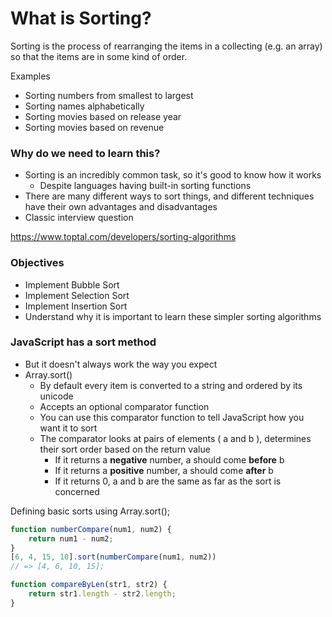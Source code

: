 # What is Sorting? 

Sorting is the process of rearranging the items in a collecting (e.g. an array) so that the items are in some kind of order.

Examples

- Sorting numbers from smallest to largest
- Sorting names alphabetically
- Sorting movies based on release year
- Sorting movies based on revenue



### Why do we need to learn this?

- Sorting is an incredibly common task, so it's good to know how it works
  - Despite languages having built-in sorting functions
- There are many different ways to sort things, and different techniques have their own advantages and disadvantages 
- Classic interview question

https://www.toptal.com/developers/sorting-algorithms

### Objectives

- Implement Bubble Sort
- Implement Selection Sort
- Implement Insertion Sort
- Understand why it is important to learn these simpler sorting algorithms



### JavaScript has a sort method

- But it doesn't always work the way you expect
- Array.sort()
  - By default every item is converted to a string and ordered by its unicode
  - Accepts an optional comparator function 
  - You can use this comparator function to tell JavaScript how you want it to sort
  - The comparator looks at pairs of elements ( a and b ), determines their sort order based on the return value
    - If it returns a **negative** number, a should come **before** b
    - If it returns a **positive** number, a should come **after** b 
    - If it returns 0, a and b are the same as far as the sort is concerned

Defining basic sorts using Array.sort();

```js
function numberCompare(num1, num2) {
    return num1 - num2;
}
[6, 4, 15, 10].sort(numberCompare(num1, num2)) 
// => [4, 6, 10, 15];

function compareByLen(str1, str2) {
    return str1.length - str2.length;
}
```




